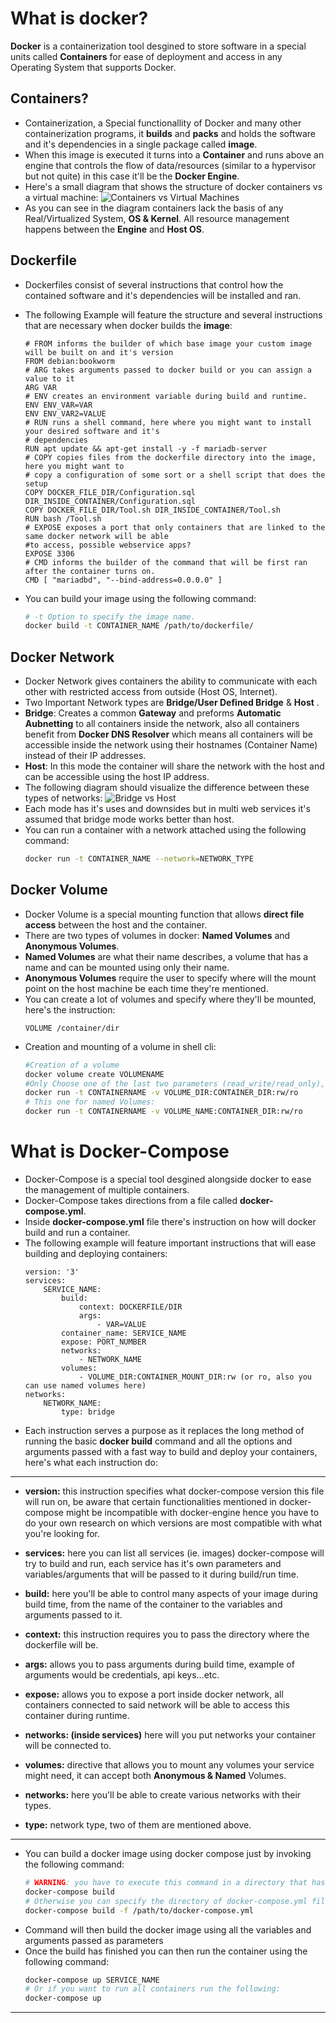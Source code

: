 # What is docker?

**Docker** is a containerization tool desgined to store software in a special units called **Containers** for ease of deployment and access in any Operating System that supports Docker.

## Containers?

- Containerization, a Special functionallity of Docker and many other containerization programs, it **builds** and **packs**  and holds the software and it's dependencies in a single package called **image**. 
-  When this image is executed it turns into a **Container** and runs above an engine that controls the flow of data/resources (similar to a hypervisor but not quite) in this case it'll be the **Docker Engine**.
- Here's a small diagram that shows the structure of docker containers vs a virtual machine:
![Containers vs Virtual Machines](https://cloudblogs.microsoft.com/wp-content/uploads/sites/37/2019/07/Demystifying-containers_image1.png)
- As you can see in the diagram containers lack the basis of any Real/Virtualized System, **OS & Kernel**. All resource management happens between the **Engine** and **Host OS**.

## Dockerfile

- Dockerfiles consist of several instructions that control how the contained software and it's dependencies will be installed and ran.
- The following Example will feature the structure and several instructions that are necessary when docker builds the **image**:

   ```docker
   # FROM informs the builder of which base image your custom image will be built on and it's version
  FROM debian:bookworm
   # ARG takes arguments passed to docker build or you can assign a value to it
  ARG VAR
   # ENV creates an environment variable during build and runtime.
  ENV ENV_VAR=VAR
  ENV ENV_VAR2=VALUE
  # RUN runs a shell command, here where you might want to install your desired software and it's
  # dependencies
  RUN apt update && apt-get install -y -f mariadb-server
  # COPY copies files from the dockerfile directory into the image, here you might want to
  # copy a configuration of some sort or a shell script that does the setup
  COPY DOCKER_FILE_DIR/Configuration.sql DIR_INSIDE_CONTAINER/Configuration.sql
  COPY DOCKER_FILE_DIR/Tool.sh DIR_INSIDE_CONTAINER/Tool.sh
  RUN bash /Tool.sh
  # EXPOSE exposes a port that only containers that are linked to the same docker network will be able
  #to access, possible webservice apps?
  EXPOSE 3306
  # CMD informs the builder of the command that will be first ran after the container turns on.
  CMD [ "mariadbd", "--bind-address=0.0.0.0" ]
   ```
- You can build your image using the following command:
	```bash
	# -t Option to specify the image name.
	docker build -t CONTAINER_NAME /path/to/dockerfile/
	```

## Docker Network

- Docker Network gives containers the ability to communicate with each other with restricted access from outside (Host OS, Internet).
- Two Important Network types are **Bridge/User Defined Bridge** & **Host** .
- **Bridge**: Creates a common **Gateway** and preforms **Automatic Aubnetting** to all containers inside the network, also all containers benefit from **Docker DNS Resolver** which means all containers will be accessible inside the network using their hostnames (Container Name) instead of their IP addresses.
- **Host**: In this mode the container will share the network with the host and can be accessible using the host IP address.
- The following diagram should visualize the difference between these types of networks:
![Bridge vs Host](https://i.imgur.com/BE6wavU.png)
- Each mode has it's uses and downsides but in multi web services it's assumed that bridge mode works better than host.
- You can run a container with a network attached using the following command:
	```bash
	docker run -t CONTAINER_NAME --network=NETWORK_TYPE
	```

## Docker Volume
- Docker Volume is a special mounting function that allows **direct file access** between the host and the container.
- There are two types of volumes in docker: **Named Volumes** and **Anonymous Volumes**.
- **Named Volumes** are what their name describes, a volume that has a name and can be mounted using only their name.
- **Anonymous Volumes** require the user to specify where will the mount point on the host machine be each time they're mentioned.
- You can create a lot of volumes and specify where they'll be mounted, here's the instruction:
	```docker
	VOLUME /container/dir
	```
- Creation and mounting of a volume in shell cli:
	```bash
	#Creation of a volume
	docker volume create VOLUMENAME
	#Only Choose one of the last two parameters (read_write/read_only), -v to specify the mount points
	docker run -t CONTAINERNAME -v VOLUME_DIR:CONTAINER_DIR:rw/ro
	# This one for named Volumes:
	docker run -t CONTAINERNAME -v VOLUME_NAME:CONTAINER_DIR:rw/ro
	```

# What is Docker-Compose

- Docker-Compose is a special tool desgined alongside docker to ease the management of multiple containers.
- Docker-Compose takes directions from a file called **docker-compose.yml**.
- Inside **docker-compose.yml** file there's instruction on how will docker build and run a container.
- The following example will feature important instructions that will ease building and deploying containers:
	```docker-compose
	version: '3'
	services:
		SERVICE_NAME:
			build:
				context: DOCKERFILE/DIR
				args:
					- VAR=VALUE
			container_name: SERVICE_NAME
			expose: PORT_NUMBER
			networks:
				- NETWORK_NAME
			volumes:
				- VOLUME_DIR:CONTAINER_MOUNT_DIR:rw (or ro, also you can use named volumes here)
	networks:
		NETWORK_NAME:
			type: bridge
	```
- Each instruction serves a purpose as it replaces the long method of running the basic **docker build** command and all the options and arguments passed with a fast way to build and deploy your containers, here's what each instruction do:
****
- **version:** this instruction specifies what docker-compose version this file will run on, be aware that certain functionalities mentioned in docker-compose might be incompatible with docker-engine hence you have to do your own research on which versions are most compatible with what you're looking for.

- **services:** here you can list all services (ie. images) docker-compose will try to build and run, each service has it's own parameters and variables/arguments that will be passed to it during build/run time.

- **build:** here you'll be able to control many aspects of your image during build time, from the name of the container to the variables and arguments passed to it.

- **context:** this instruction requires you to pass the directory where the dockerfile will be.

- **args:** allows you to pass arguments during build time, example of arguments would be credentials, api keys...etc.

- **expose:** allows you to expose a port inside docker network, all containers connected to said network will be able to access this container during runtime.

- **networks: (inside services)** here will you put networks your container will be connected to.

- **volumes:** directive that allows you to mount any volumes your service might need, it can accept both **Anonymous & Named** Volumes.

- **networks:** here you'll be able to create various networks with their types.

- **type:** network type, two of them are mentioned above.
****
- You can build a docker image using docker compose just by invoking the following command:
	```bash
	# WARNING: you have to execute this command in a directory that has a docker-compose.yml file
	docker-compose build
 	# Otherwise you can specify the directory of docker-compose.yml file.
	docker-compose build -f /path/to/docker-compose.yml
	```
- Command will then build the docker image using all the variables and arguments passed as parameters
- Once the build has finished you can then run the container using the following command:
	```bash
	docker-compose up SERVICE_NAME
	# Or if you want to run all containers run the following:
	docker-compose up
	```
****
